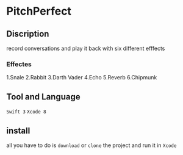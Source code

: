 # PitchPerfect
## Discription
record conversations and play it back with six different efffects
### Effectes
1.Snale
2.Rabbit
3.Darth Vader
4.Echo
5.Reverb
6.Chipmunk

## Tool and Language
  `Swift 3`  `Xcode 8`
  
## install
all you have to do is `download` or `clone` the project and run it in `Xcode`
